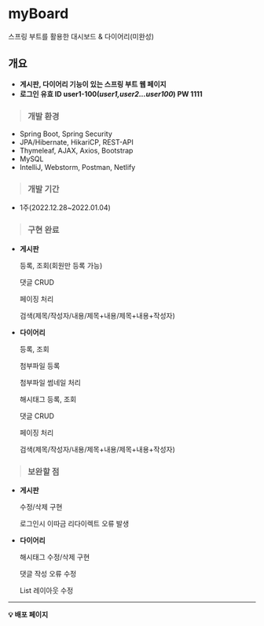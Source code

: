 # myBoard
스프링 부트를 활용한 대시보드 &amp; 다이어리(미완성)

## **개요**

- **게시판, 다이어리 기능이 있는 스프링 부트 웹 페이지**
- **로그인 유효 ID user1-100(***user1,user2...user100***) PW 1111**

> ### **개발 환경**
> 
- Spring Boot, Spring Security
- JPA/Hibernate, HikariCP, REST-API
- Thymeleaf, AJAX, Axios, Bootstrap
- MySQL
- IntelliJ, Webstorm, Postman, Netlify

> ### **개발 기간**
> 
- 1주(2022.12.28~2022.01.04)

> ### **구현 완료**
> 
- **게시판**
    
    등록, 조회(회원만 등록 가능)
    
    댓글 CRUD
    
    페이징 처리
    
    검색(제목/작성자/내용/제목+내용/제목+내용+작성자)
    
- **다이어리**
    
    등록, 조회
    
    첨부파일 등록
    
    첨부파일 썸네일 처리
    
    해시태그 등록, 조회
    
    댓글 CRUD
    
    페이징 처리
    
    검색(제목/작성자/내용/제목+내용/제목+내용+작성자)
    

> ### **보완할 점**
> 
- **게시판**
    
    수정/삭제 구현
    
    로그인시 이따금 리다이렉트 오류 발생
    
- **다이어리**
    
    해시태그 수정/삭제 구현
    
    댓글 작성 오류 수정
    
    List 레이아웃 수정
    
---

**💡 배포 페이지**
